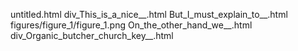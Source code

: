untitled.html
div_This_is_a_nice__.html
But_I_must_explain_to__.html
figures/figure_1/figure_1.png
On_the_other_hand_we__.html
div_Organic_butcher_church_key__.html
